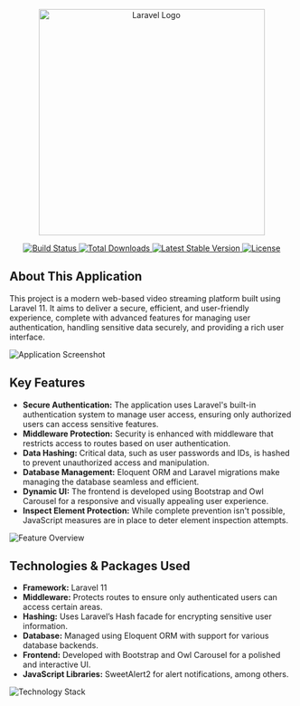 <p align="center">
    <a href="https://laravel.com" target="_blank">
        <img src="https://raw.githubusercontent.com/laravel/art/master/logo-lockup/5%20SVG/2%20CMYK/1%20Full%20Color/laravel-logolockup-cmyk-red.svg" width="400" alt="Laravel Logo">
    </a>
</p>

<p align="center">
    <a href="https://github.com/laravel/framework/actions">
        <img src="https://github.com/laravel/framework/workflows/tests/badge.svg" alt="Build Status">
    </a>
    <a href="https://packagist.org/packages/laravel/framework">
        <img src="https://img.shields.io/packagist/dt/laravel/framework" alt="Total Downloads">
    </a>
    <a href="https://packagist.org/packages/laravel/framework">
        <img src="https://img.shields.io/packagist/v/laravel/framework" alt="Latest Stable Version">
    </a>
    <a href="https://packagist.org/packages/laravel/framework">
        <img src="https://img.shields.io/packagist/l/laravel/framework" alt="License">
    </a>
</p>

<h2>About This Application</h2>
<p>
    This project is a modern web-based video streaming platform built using Laravel 11. 
    It aims to deliver a secure, efficient, and user-friendly experience, complete with advanced features for managing user authentication, handling sensitive data securely, and providing a rich user interface.
</p>
<img src="https://drive.google.com/drive/folders/1Fx4L7MatLGxLxcUPW7tuLair1hR2NRkx?usp=sharing" alt="Application Screenshot" style="max-width: 100%; height: auto;"/>

<h2>Key Features</h2>
<ul>
    <li><strong>Secure Authentication:</strong> The application uses Laravel's built-in authentication system to manage user access, ensuring only authorized users can access sensitive features.</li>
    <li><strong>Middleware Protection:</strong> Security is enhanced with middleware that restricts access to routes based on user authentication.</li>
    <li><strong>Data Hashing:</strong> Critical data, such as user passwords and IDs, is hashed to prevent unauthorized access and manipulation.</li>
    <li><strong>Database Management:</strong> Eloquent ORM and Laravel migrations make managing the database seamless and efficient.</li>
    <li><strong>Dynamic UI:</strong> The frontend is developed using Bootstrap and Owl Carousel for a responsive and visually appealing user experience.</li>
    <li><strong>Inspect Element Protection:</strong> While complete prevention isn't possible, JavaScript measures are in place to deter element inspection attempts.</li>
</ul>
<img src="URL_TO_ANOTHER_IMAGE" alt="Feature Overview" style="max-width: 100%; height: auto;"/>

<h2>Technologies & Packages Used</h2>
<ul>
    <li><strong>Framework:</strong> Laravel 11</li>
    <li><strong>Middleware:</strong> Protects routes to ensure only authenticated users can access certain areas.</li>
    <li><strong>Hashing:</strong> Uses Laravel’s Hash facade for encrypting sensitive user information.</li>
    <li><strong>Database:</strong> Managed using Eloquent ORM with support for various database backends.</li>
    <li><strong>Frontend:</strong> Developed with Bootstrap and Owl Carousel for a polished and interactive UI.</li>
    <li><strong>JavaScript Libraries:</strong> SweetAlert2 for alert notifications, among others.</li>
</ul>
<img src="URL_TO_YET_ANOTHER_IMAGE" alt="Technology Stack" style="max-width: 100%; height: auto;"/>

